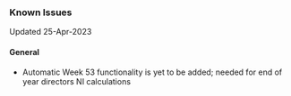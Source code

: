 ### Known Issues

Updated 25-Apr-2023

#### General

 - Automatic Week 53 functionality is yet to be added; needed for end of year directors NI calculations 